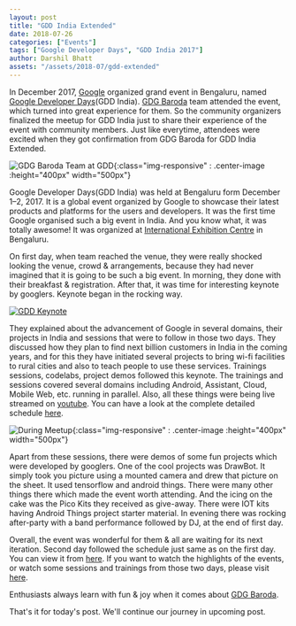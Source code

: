 ```yaml
---
layout: post
title: "GDD India Extended"
date: 2018-07-26
categories: ["Events"]
tags: ["Google Developer Days", "GDD India 2017"]
author: Darshil Bhatt
assets: "/assets/2018-07/gdd-extended"
---
```

In December 2017, [Google](https://en.wikipedia.org/wiki/Google) organized grand event in Bengaluru, named [Google Developer Days](https://developers.google.com/events/gdd-india/)(GDD India). [GDG Baroda](https://gdgbaroda.com/) team attended the event, which turned into great experience for them. So the community organizers finalized the meetup for GDD India just to share their experience of the event with community members. Just like everytime, attendees were excited when they got confirmation from GDG Baroda for GDD India Extended.

![GDG Baroda Team at GDD]({{page.assets}}/gdgbaroda_at_gdd.jpg){:class="img-responsive" : .center-image :height="400px" width="500px"}

Google Developer Days(GDD India) was held at Bengaluru form December 1–2, 2017. It is a global event organized by Google to showcase their latest products and platforms for the users and developers. It was the first time Google organised such a big event in India. And you know what, it was totally awesome! It was organized at [International Exhibition Centre](http://www.biec.in/) in Bengaluru.

On first day, when team reached the venue, they were really shocked looking the venue, crowd & arrangements, because they had never imagined that it is going to be such a big event. In morning, they done with their breakfast & registration. After that, it was time for interesting keynote by googlers. Keynote began in the rocking way.

[![GDD Keynote](https://i.ytimg.com/vi/zJKcxogLJws/hqdefault.jpg?sqp=-oaymwEZCPYBEIoBSFXyq4qpAwsIARUAAIhCGAFwAQ==&rs=AOn4CLC77j88u5ELPeoB9ztGMBs8kRLFpw)](https://www.youtube.com/watch?v=zJKcxogLJws&t=1030s)

They explained about the advancement of Google in several domains, their projects in India and sessions that were to follow in those two days. They discussed how they plan to find next billion customers in India in the coming years, and for this they have initiated several projects to bring wi-fi facilities to rural cities and also to teach people to use these services. Trainings sessions, codelabs, project demos followed this keynote. The trainings and sessions covered several domains including Android, Assistant, Cloud, Mobile Web, etc. running in parallel. Also, all these things were being live streamed on [youtube](https://www.youtube.com/watch?v=EFF8lJZh7Ak&t=23836s). You can have a look at the complete detailed schedule [here](https://developers.google.com/events/gdd-india/schedule/day1).

![During Meetup]({{page.assets}}/during_meetup.jpg){:class="img-responsive" : .center-image :height="400px" width="500px"}

Apart from these sessions, there were demos of some fun projects which were developed by googlers. One of the cool projects was DrawBot. It simply took you picture using a mounted camera and drew that picture on the sheet. It used tensorflow and android things. There were many other things there which made the event worth attending. And the icing on the cake was the Pico Kits they received as give-away. There were IOT kits having Android Things project starter material. In evening there was rocking after-party with a band performance followed by DJ, at the end of first day.

Overall, the event was wonderful for them & all are waiting for its next iteration. Second day followed the schedule just same as on the first day. You can view it from [here](https://developers.google.com/events/gdd-india/schedule/day2). If you want to watch the highlights of the events, or watch some sessions and trainings from those two days, please visit [here](https://www.youtube.com/playlist?list=PLlyCyjh2pUe_Xyqy9K6sBxwr0L8QaU7dq).

Enthusiasts always learn with fun & joy when it comes about [GDG Baroda](https://gdgbaroda.com/).

That's it for today's post. We'll continue our journey in upcoming post.
